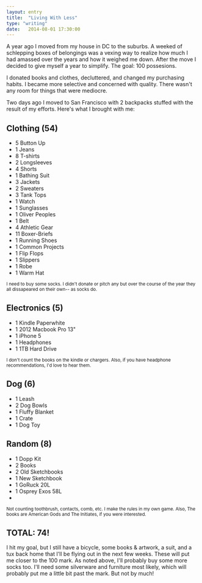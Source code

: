 ```yaml
---
layout: entry
title:  "Living With Less"
type: "writing"
date:   2014-08-01 17:30:00
---
```


<!-- Post specific styles -->
<style>
	
</style>

<!-- Post Content -->
A year ago I moved from my house in DC to the suburbs. A weeked of schlepping boxes of belongings was a vexing way to realize how much I had amassed over the years and how it weighed me down. After the move I decided to give myself a year to simplify. The goal: 100 possesions.

I donated books and clothes, decluttered, and changed my purchasing habits. I became more selective and concerned with quality. There wasn't any room for things that were mediocre. 

Two days ago I moved to San Francisco with 2 backpacks stuffed with the result of my efforts. Here's what I brought with me:

<h2>Clothing (54)</h2>
<ul class="l-col-3">
<li>5 Button Up</li>
<li>1 Jeans</li>
<li>8 T-shirts</li>
<li>2 Longsleeves</li>
<li>4 Shorts</li>
<li>1 Bathing Suit</li>
<li>3 Jackets</li>
<li>2 Sweaters</li>
<li>3 Tank Tops</li>
<li>1 Watch</li>
<li>1 Sunglasses</li>
<li>1 Oliver Peoples</li>
<li>1 Belt</li>
<li>4 Athletic Gear</li>
<li>11 Boxer-Briefs</li>
<li>1 Running Shoes</li>
<li>1 Common Projects</li>
<li>1 Flip Flops</li>
<li>1 Slippers</li>
<li>1 Robe</li>
<li>1 Warm Hat</li>
</ul>
<small>I need to buy some socks. I didn't donate or pitch any but over the course of the year they all dissapeared on their own-- as socks do.</small>

<h2>Electronics (5)</h2>
<ul class="l-col-3">
<li>1 Kindle Paperwhite</li>
<li>1 2012 Macbook Pro 13"</li>
<li>1 iPhone 5</li>
<li>1 Headphones</li>
<li>1 1TB Hard Drive</li>
</ul>
<small>I don't count the books on the kindle or chargers. Also, if you have headphone recommendations, I'd love to hear them.</small>


<h2>Dog (6)</h2>
<ul class="l-col-3">
<li>1 Leash</li>
<li>2 Dog Bowls</li>
<li>1 Fluffy Blanket</li>
<li>1 Crate</li>
<li>1 Dog Toy</li>
</ul>

<h2>Random (8)</h2>
<ul class="l-col-3">
<li>1 Dopp Kit</li>
<li>2 Books</li>
<li>2 Old Sketchbooks</li>
<li>1 New Sketchbook</li>
<li>1 GoRuck 20L</li>
<li>1 Osprey Exos 58L</li>
<li></li>
</ul>
<small>Not counting toothbrush, contacts, comb, etc. I make the rules in my own game. Also, The books are American Gods and The Initiates, if you were interested.</small>

<h2>TOTAL: 74!</h2>

I hit my goal, but I still have a bicycle, some books & artwork, a suit, and a tux back home that I'll be flying out in the next few weeks. These will put me closer to the 100 mark. As noted above, I'll probably buy some more socks too. I'll need some silverware and furniture most likely, which will probably put me a little bit past the mark. But not by much! 

<script src="/js/jquery.color.min.js"></script>
<script type="text/javascript" src="/js/jquery.lettering-0.6.1.min.js"></script>
<!-- Post specific js -->
<script type="text/javascript">
</script>




